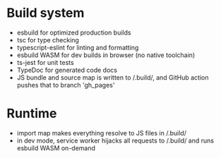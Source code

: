 # Build system
- esbuild for optimized production builds
- tsc for type checking
- typescript-eslint for linting and formatting
- esbuild WASM for dev builds in browser (no native toolchain)
- ts-jest for unit tests
- TypeDoc for generated code docs
- JS bundle and source map is written to /.build/, and GitHub action pushes that to branch 'gh_pages'

# Runtime
- import map makes everything resolve to JS files in /.build/
- in dev mode, service worker hijacks all requests to /.build/ and runs esbuild WASM on-demand
